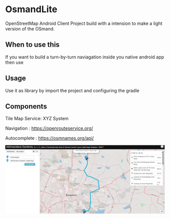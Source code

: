 # OsmandLite

OpenStreetMap Android Client Project build with a intension to make a light version of the OSmand.

##  When to use this
If you want to build a turn-by-turn naviagation inside you native android app then use 

## Usage
Use it as library by import the project and configuring the gradle

## Components

Tile Map Service: XYZ System

Navigation : https://openrouteservice.org/
 
Autocomplete : https://osmnames.org/api/

![image](image.png)




